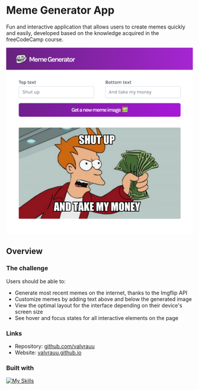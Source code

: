 # Meme Generator App

Fun and interactive application that allows users to create memes quickly and easily, developed based on the knowledge acquired in the freeCodeCamp course.

![Meme Generator](./public/meme-generator.png)

## Overview

### The challenge

Users should be able to:

- Generate most recent memes on the internet, thanks to the Imgflip API
- Customize memes by adding text above and below the generated image
- View the optimal layout for the interface depending on their device's screen size
- See hover and focus states for all interactive elements on the page

### Links

- Repository: [github.com/valvrauu]()
- Website: [valvrauu.github.io]()

### Built with

[![My Skills](https://skillicons.dev/icons?i=html,css,js,react,nodejs,git,github,figma,vscode)](https://skillicons.dev)
